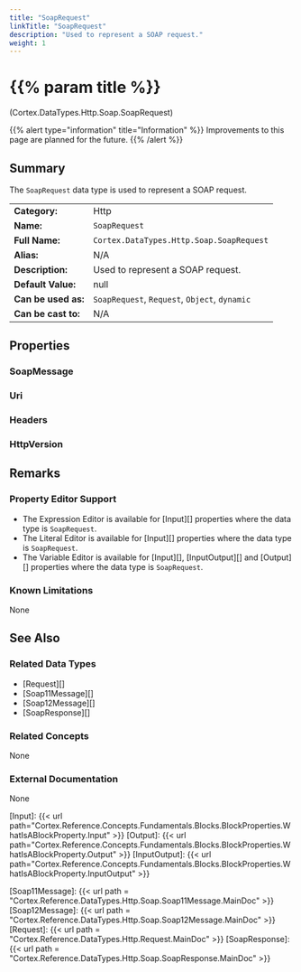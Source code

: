 ```yaml
---
title: "SoapRequest"
linkTitle: "SoapRequest"
description: "Used to represent a SOAP request."
weight: 1
---
```


# {{% param title %}}

<p class="namespace">(Cortex.DataTypes.Http.Soap.SoapRequest)</p>

{{% alert type="information" title="Information" %}} Improvements to this page are planned for the future. {{% /alert %}}

## Summary

The `SoapRequest` data type is used to represent a SOAP request.

| | |
|-|-|
| **Category:**          | Http                                                      |
| **Name:**              | `SoapRequest`                                         |
| **Full Name:**         | `Cortex.DataTypes.Http.Soap.SoapRequest`     |
| **Alias:**             | N/A                                                      |
| **Description:**       | Used to represent a SOAP request. |
| **Default Value:**     | null                                                     |
| **Can be used as:**    | `SoapRequest`, `Request`, `Object`, `dynamic`              |
| **Can be cast to:**    | N/A                                                      |

## Properties

### SoapMessage

### Uri

### Headers

### HttpVersion

## Remarks

### Property Editor Support

- The Expression Editor is available for [Input][] properties where the data type is `SoapRequest`.
- The Literal Editor is available for [Input][] properties where the data type is `SoapRequest`.
- The Variable Editor is available for [Input][], [InputOutput][] and [Output][] properties where the data type is `SoapRequest`.

### Known Limitations

None

## See Also

### Related Data Types

- [Request][]
- [Soap11Message][]
- [Soap12Message][]
- [SoapResponse][]

### Related Concepts

None

### External Documentation

None

[Input]: {{< url path="Cortex.Reference.Concepts.Fundamentals.Blocks.BlockProperties.WhatIsABlockProperty.Input" >}}
[Output]: {{< url path="Cortex.Reference.Concepts.Fundamentals.Blocks.BlockProperties.WhatIsABlockProperty.Output" >}}
[InputOutput]: {{< url path="Cortex.Reference.Concepts.Fundamentals.Blocks.BlockProperties.WhatIsABlockProperty.InputOutput" >}}

[Soap11Message]: {{< url path = "Cortex.Reference.DataTypes.Http.Soap.Soap11Message.MainDoc" >}}
[Soap12Message]: {{< url path = "Cortex.Reference.DataTypes.Http.Soap.Soap12Message.MainDoc" >}}
[Request]: {{< url path = "Cortex.Reference.DataTypes.Http.Request.MainDoc" >}}
[SoapResponse]: {{< url path = "Cortex.Reference.DataTypes.Http.Soap.SoapResponse.MainDoc" >}}
